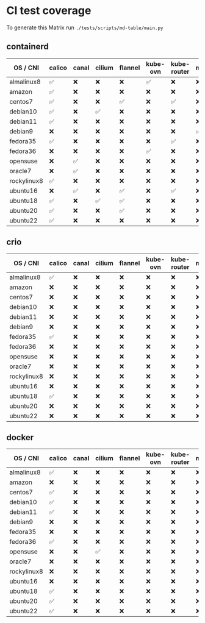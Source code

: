 # CI test coverage

To generate this Matrix run `./tests/scripts/md-table/main.py`

## containerd

| OS / CNI | calico | canal | cilium | flannel | kube-ovn | kube-router | macvlan | weave |
|---| --- | --- | --- | --- | --- | --- | --- | --- |
almalinux8 |  :white_check_mark: | :x: | :x: | :x: | :white_check_mark: | :x: | :x: | :x: |
amazon |  :white_check_mark: | :x: | :x: | :x: | :x: | :x: | :x: | :x: |
centos7 |  :white_check_mark: | :x: | :x: | :white_check_mark: | :x: | :white_check_mark: | :x: | :white_check_mark: |
debian10 |  :white_check_mark: | :x: | :white_check_mark: | :x: | :x: | :x: | :x: | :x: |
debian11 |  :white_check_mark: | :x: | :x: | :x: | :x: | :x: | :x: | :x: |
debian9 |  :x: | :x: | :x: | :x: | :x: | :x: | :white_check_mark: | :x: |
fedora35 |  :white_check_mark: | :x: | :x: | :x: | :x: | :white_check_mark: | :x: | :x: |
fedora36 |  :x: | :x: | :x: | :x: | :white_check_mark: | :x: | :x: | :x: |
opensuse |  :x: | :white_check_mark: | :x: | :x: | :x: | :x: | :x: | :x: |
oracle7 |  :x: | :white_check_mark: | :x: | :x: | :x: | :x: | :x: | :x: |
rockylinux8 |  :white_check_mark: | :x: | :x: | :x: | :x: | :x: | :x: | :x: |
ubuntu16 |  :x: | :white_check_mark: | :x: | :white_check_mark: | :x: | :white_check_mark: | :x: | :x: |
ubuntu18 |  :white_check_mark: | :x: | :white_check_mark: | :white_check_mark: | :x: | :x: | :x: | :white_check_mark: |
ubuntu20 |  :white_check_mark: | :x: | :x: | :white_check_mark: | :x: | :x: | :x: | :x: |
ubuntu22 |  :white_check_mark: | :x: | :x: | :x: | :x: | :x: | :x: | :x: |

## crio

| OS / CNI | calico | canal | cilium | flannel | kube-ovn | kube-router | macvlan | weave |
|---| --- | --- | --- | --- | --- | --- | --- | --- |
almalinux8 |  :white_check_mark: | :x: | :x: | :x: | :x: | :x: | :x: | :x: |
amazon |  :x: | :x: | :x: | :x: | :x: | :x: | :x: | :x: |
centos7 |  :x: | :x: | :x: | :x: | :x: | :x: | :x: | :x: |
debian10 |  :x: | :x: | :x: | :x: | :x: | :x: | :x: | :x: |
debian11 |  :x: | :x: | :x: | :x: | :x: | :x: | :x: | :x: |
debian9 |  :x: | :x: | :x: | :x: | :x: | :x: | :x: | :x: |
fedora35 |  :white_check_mark: | :x: | :x: | :x: | :x: | :x: | :x: | :x: |
fedora36 |  :x: | :x: | :x: | :x: | :x: | :x: | :x: | :x: |
opensuse |  :x: | :x: | :x: | :x: | :x: | :x: | :x: | :x: |
oracle7 |  :x: | :x: | :x: | :x: | :x: | :x: | :x: | :x: |
rockylinux8 |  :x: | :x: | :x: | :x: | :x: | :x: | :x: | :x: |
ubuntu16 |  :x: | :x: | :x: | :x: | :x: | :x: | :x: | :x: |
ubuntu18 |  :white_check_mark: | :x: | :x: | :x: | :x: | :x: | :x: | :x: |
ubuntu20 |  :x: | :x: | :x: | :x: | :x: | :x: | :x: | :x: |
ubuntu22 |  :x: | :x: | :x: | :x: | :x: | :x: | :x: | :x: |

## docker

| OS / CNI | calico | canal | cilium | flannel | kube-ovn | kube-router | macvlan | weave |
|---| --- | --- | --- | --- | --- | --- | --- | --- |
almalinux8 |  :white_check_mark: | :x: | :x: | :x: | :x: | :x: | :x: | :x: |
amazon |  :x: | :x: | :x: | :x: | :x: | :x: | :x: | :x: |
centos7 |  :white_check_mark: | :x: | :x: | :x: | :x: | :x: | :x: | :x: |
debian10 |  :white_check_mark: | :x: | :x: | :x: | :x: | :x: | :x: | :x: |
debian11 |  :white_check_mark: | :x: | :x: | :x: | :x: | :x: | :x: | :x: |
debian9 |  :x: | :x: | :x: | :x: | :x: | :x: | :x: | :x: |
fedora35 |  :x: | :x: | :x: | :x: | :x: | :x: | :x: | :x: |
fedora36 |  :white_check_mark: | :x: | :x: | :x: | :x: | :x: | :x: | :white_check_mark: |
opensuse |  :x: | :x: | :white_check_mark: | :x: | :x: | :x: | :x: | :x: |
oracle7 |  :x: | :x: | :x: | :x: | :x: | :x: | :x: | :x: |
rockylinux8 |  :x: | :x: | :x: | :x: | :x: | :x: | :x: | :x: |
ubuntu16 |  :x: | :x: | :x: | :x: | :x: | :x: | :x: | :white_check_mark: |
ubuntu18 |  :white_check_mark: | :x: | :x: | :x: | :x: | :x: | :x: | :x: |
ubuntu20 |  :white_check_mark: | :x: | :x: | :x: | :x: | :x: | :x: | :x: |
ubuntu22 |  :white_check_mark: | :x: | :x: | :x: | :x: | :x: | :x: | :x: |
